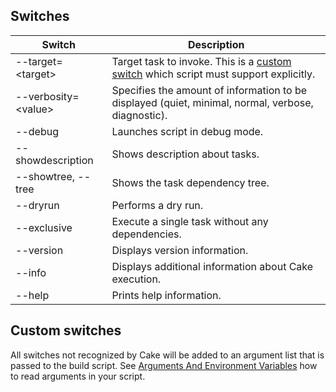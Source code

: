 ## Switches

| Switch | Description |
|--------|-------------|
| --target=&lt;target&gt; | Target task to invoke. This is a [custom switch](#custom-switches) which script must support explicitly. |
| --verbosity=&lt;value&gt; | Specifies the amount of information to be displayed (quiet, minimal, normal, verbose, diagnostic). |
| --debug | Launches script in debug mode. |
| --showdescription | Shows description about tasks. |
| --showtree, --tree | Shows the task dependency tree. |
| --dryrun | Performs a dry run. |
| --exclusive | Execute a single task without any dependencies. |
| --version | Displays version information. |
| --info | Displays additional information about Cake execution. |
| --help | Prints help information. |

## Custom switches

All switches not recognized by Cake will be added to an argument list that is passed to the build script.
See [Arguments And Environment Variables](/writing-builds/args-and-environment-vars#arguments) how to read arguments in your script.
